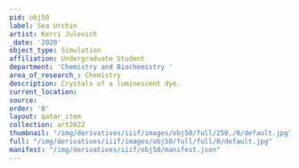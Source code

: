 ```yaml
---
pid: obj50
label: Sea Urchin
artist: Kerri Julevich
_date: '2020'
object_type: Simulation
affiliation: Undergraduate Student
department: 'Chemistry and Biochemistry '
area_of_research_: Chemistry
description: Crystals of a luminescent dye.
current_location: 
source: 
order: '0'
layout: qatar_item
collection: art2022
thumbnail: "/img/derivatives/iiif/images/obj50/full/250,/0/default.jpg"
full: "/img/derivatives/iiif/images/obj50/full/full/0/default.jpg"
manifest: "/img/derivatives/iiif/obj50/manifest.json"
---
```

